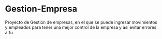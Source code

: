 # Gestion-Empresa
Proyecto de Gestión de empresas, en el que se  puede ingresar movimientos y empleados para tener una mejor control de la empresa y así evitar errores a fu

